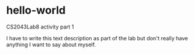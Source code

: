 # hello-world
 CS2043Lab8 activity part 1  

 I have to write this text description as part of the lab but don't really have anything I want to say about myself.
